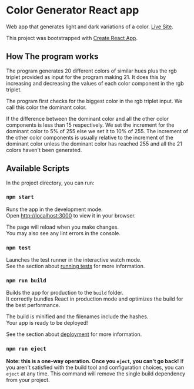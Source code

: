 # Color Generator React app

Web app that generates light and dark variations of a color. [Live Site](https://color-variations.netlify.app/).

This project was bootstrapped with [Create React App](https://github.com/facebook/create-react-app).

## How The program works
The program generates 20 different colors of similar hues plus the rgb triplet provided as input for the 
program making 21. It does this by increasing and decreasing the values of each color component in the rgb triplet.

The program first checks for the biggest color in the rgb triplet input. We call this color the dominant color.

If the difference between the dominant color and all the other color components is less than 15 respectively.
We set the increment for the dominant color to 5% of 255 else we set it to 10% of 255. The increment of the
other color components is usually relative to the increment of the dominant color unless the dominant color 
has reached 255 and all the 21 colors haven't been generated.

## Available Scripts

In the project directory, you can run:

### `npm start`

Runs the app in the development mode.\
Open [http://localhost:3000](http://localhost:3000) to view it in your browser.

The page will reload when you make changes.\
You may also see any lint errors in the console.

### `npm test`

Launches the test runner in the interactive watch mode.\
See the section about [running tests](https://facebook.github.io/create-react-app/docs/running-tests) for more information.

### `npm run build`

Builds the app for production to the `build` folder.\
It correctly bundles React in production mode and optimizes the build for the best performance.

The build is minified and the filenames include the hashes.\
Your app is ready to be deployed!

See the section about [deployment](https://facebook.github.io/create-react-app/docs/deployment) for more information.

### `npm run eject`

**Note: this is a one-way operation. Once you `eject`, you can't go back!**
If you aren't satisfied with the build tool and configuration choices, you can `eject` at any time. This command will remove the single build dependency from your project.
